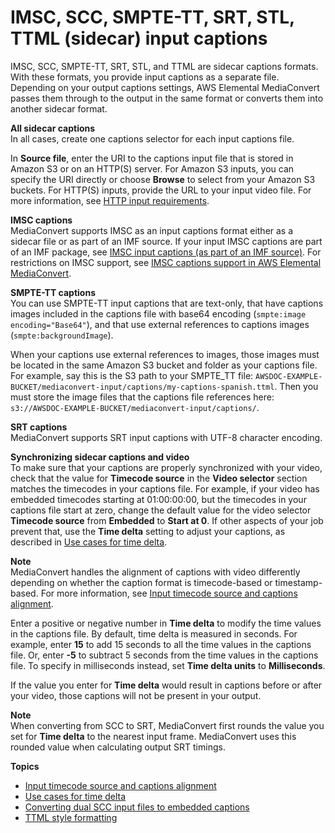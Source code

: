 # IMSC, SCC, SMPTE\-TT, SRT, STL, TTML \(sidecar\) input captions<a name="sidecar-input"></a>

IMSC, SCC, SMPTE\-TT, SRT, STL, and TTML are sidecar captions formats\. With these formats, you provide input captions as a separate file\. Depending on your output captions settings, AWS Elemental MediaConvert passes them through to the output in the same format or converts them into another sidecar format\.

**All sidecar captions**  
In all cases, create one captions selector for each input captions file\.

In **Source file**, enter the URI to the captions input file that is stored in Amazon S3 or on an HTTP\(S\) server\. For Amazon S3 inputs, you can specify the URI directly or choose **Browse** to select from your Amazon S3 buckets\. For HTTP\(S\) inputs, provide the URL to your input video file\. For more information, see [HTTP input requirements](upload-input-files.md#http-input-requirements)\. 

**IMSC captions**  
MediaConvert supports IMSC as an input captions format either as a sidecar file or as part of an IMF source\. If your input IMSC captions are part of an IMF package, see [IMSC input captions \(as part of an IMF source\)](IMSC-in-MXF.md)\. For restrictions on IMSC support, see [IMSC captions support in AWS Elemental MediaConvert](imsc-captions-support.md)\.

**SMPTE\-TT captions**  
You can use SMPTE\-TT input captions that are text\-only, that have captions images included in the captions file with base64 encoding \(`smpte:image encoding="Base64"`\), and that use external references to captions images \(`smpte:backgroundImage`\)\.

When your captions use external references to images, those images must be located in the same Amazon S3 bucket and folder as your captions file\. For example, say this is the S3 path to your SMPTE\_TT file: `AWSDOC-EXAMPLE-BUCKET/mediaconvert-input/captions/my-captions-spanish.ttml`\. Then you must store the image files that the captions file references here: `s3://AWSDOC-EXAMPLE-BUCKET/mediaconvert-input/captions/`\.

**SRT captions**  
MediaConvert supports SRT input captions with UTF\-8 character encoding\.

**Synchronizing sidecar captions and video**  
To make sure that your captions are properly synchronized with your video, check that the value for **Timecode source** in the **Video selector** section matches the timecodes in your captions file\. For example, if your video has embedded timecodes starting at 01:00:00:00, but the timecodes in your captions file start at zero, change the default value for the video selector **Timecode source** from **Embedded** to **Start at 0**\. If other aspects of your job prevent that, use the **Time delta** setting to adjust your captions, as described in [Use cases for time delta](time-delta-use-cases.md)\.

**Note**  
MediaConvert handles the alignment of captions with video differently depending on whether the caption format is timecode\-based or timestamp\-based\. For more information, see [Input timecode source and captions alignment](about-input-timecode-source-and-captions-alignment.md)\.

Enter a positive or negative number in **Time delta** to modify the time values in the captions file\. By default, time delta is measured in seconds\. For example, enter **15** to add 15 seconds to all the time values in the captions file\. Or, enter **\-5** to subtract 5 seconds from the time values in the captions file\. To specify in milliseconds instead, set **Time delta units** to **Milliseconds**\.

If the value you enter for **Time delta** would result in captions before or after your video, those captions will not be present in your output\.

**Note**  
When converting from SCC to SRT, MediaConvert first rounds the value you set for **Time delta** to the nearest input frame\. MediaConvert uses this rounded value when calculating output SRT timings\.

**Topics**
+ [Input timecode source and captions alignment](about-input-timecode-source-and-captions-alignment.md)
+ [Use cases for time delta](time-delta-use-cases.md)
+ [Converting dual SCC input files to embedded captions](converting-dual-scc-input-files-to-embedded-captions.md)
+ [TTML style formatting](ttml-style-formatting.md)